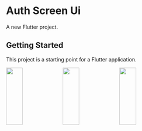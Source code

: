 # Auth Screen Ui

A new Flutter project.

## Getting Started

This project is a starting point for a Flutter application.

<p>
<img src="https://github.com/bhargav0147/auth_screens_ui/assets/119872080/c8976718-97f8-4e5a-94d1-e8d407391811" height="20%" width="30%" >
<img src="https://github.com/bhargav0147/auth_screens_ui/assets/119872080/a12138ae-0c49-4538-bb09-de0b81cba063" height="20%" width="30%" >
<img src="https://github.com/bhargav0147/auth_screens_ui/assets/119872080/f5acf070-1744-4f2c-8dd2-0a938cba79dc" height="20%" width="30%" >
</p>

